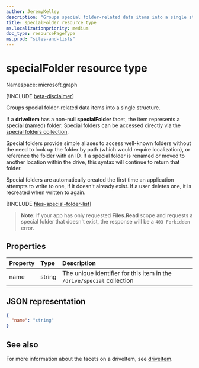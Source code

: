 ```yaml
---
author: JeremyKelley
description: "Groups special folder-related data items into a single structure."
title: specialFolder resource type
ms.localizationpriority: medium
doc_type: resourcePageType
ms.prod: "sites-and-lists"
---
```

# specialFolder resource type

Namespace: microsoft.graph

[!INCLUDE [beta-disclaimer](../../includes/beta-disclaimer.md)]

Groups special folder-related data items into a single structure.

If a **driveItem** has a non-null **specialFolder** facet, the item represents a special (named) folder.
Special folders can be accessed directly via the [special folders collection](../api/drive-get-specialfolder.md).

Special folders provide simple aliases to access well-known folders without the need to look up the folder by path (which would require localization), or reference the folder with an ID.
If a special folder is renamed or moved to another location within the drive, this syntax will continue to return that folder.

Special folders are automatically created the first time an application attempts to write to one, if it doesn't already exist.
If a user deletes one, it is recreated when written to again.

[!INCLUDE [files-special-folder-list](../includes/files-special-folder-list.md)]

>**Note:** If your app has only requested **Files.Read** scope and requests a special folder that doesn't exist, the response will be a `403 Forbidden` error.

## Properties

| Property  | Type   | Description                                                            |
|:----------|:-------|:-----------------------------------------------------------------------|
| name      | string | The unique identifier for this item in the `/drive/special` collection |


## JSON representation

<!-- {
  "blockType": "resource",
  "optionalProperties": [

  ],
  "@odata.type": "microsoft.graph.specialFolder"
}-->
```json
{
  "name": "string"
}
```

## See also 

For more information about the facets on a driveItem, see [driveItem](driveitem.md).


<!-- uuid: 8fcb5dbc-d5aa-4681-8e31-b001d5168d79
2015-10-25 14:57:30 UTC -->
<!--
{
  "type": "#page.annotation",
  "description": "The SpecialFolder facet provides information about folders accessible as special folders.",
  "keywords": "special folder,item,facet",
  "section": "documentation",
  "tocPath": "",
  "suppressions": []
}
-->


